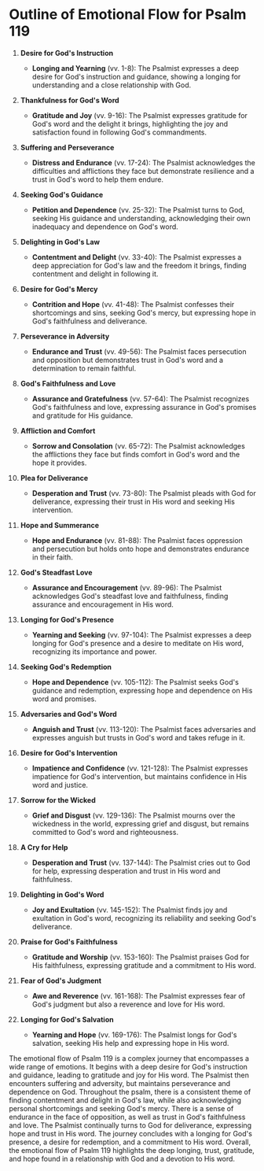 # Outline of Emotional Flow for Psalm 119

1. **Desire for God's Instruction**
    - **Longing and Yearning** (vv. 1-8): The Psalmist expresses a deep desire for God's instruction and guidance, showing a longing for understanding and a close relationship with God.

2. **Thankfulness for God's Word**
    - **Gratitude and Joy** (vv. 9-16): The Psalmist expresses gratitude for God's word and the delight it brings, highlighting the joy and satisfaction found in following God's commandments.

3. **Suffering and Perseverance**
    - **Distress and Endurance** (vv. 17-24): The Psalmist acknowledges the difficulties and afflictions they face but demonstrate resilience and a trust in God's word to help them endure.

4. **Seeking God's Guidance**
    - **Petition and Dependence** (vv. 25-32): The Psalmist turns to God, seeking His guidance and understanding, acknowledging their own inadequacy and dependence on God's word.

5. **Delighting in God's Law**
    - **Contentment and Delight** (vv. 33-40): The Psalmist expresses a deep appreciation for God's law and the freedom it brings, finding contentment and delight in following it.

6. **Desire for God's Mercy**
    - **Contrition and Hope** (vv. 41-48): The Psalmist confesses their shortcomings and sins, seeking God's mercy, but expressing hope in God's faithfulness and deliverance.

7. **Perseverance in Adversity**
    - **Endurance and Trust** (vv. 49-56): The Psalmist faces persecution and opposition but demonstrates trust in God's word and a determination to remain faithful.

8. **God's Faithfulness and Love**
    - **Assurance and Gratefulness** (vv. 57-64): The Psalmist recognizes God's faithfulness and love, expressing assurance in God's promises and gratitude for His guidance.

9. **Affliction and Comfort**
    - **Sorrow and Consolation** (vv. 65-72): The Psalmist acknowledges the afflictions they face but finds comfort in God's word and the hope it provides.

10. **Plea for Deliverance**
    - **Desperation and Trust** (vv. 73-80): The Psalmist pleads with God for deliverance, expressing their trust in His word and seeking His intervention.

11. **Hope and Summerance**
    - **Hope and Endurance** (vv. 81-88): The Psalmist faces oppression and persecution but holds onto hope and demonstrates endurance in their faith.

12. **God's Steadfast Love**
    - **Assurance and Encouragement** (vv. 89-96): The Psalmist acknowledges God's steadfast love and faithfulness, finding assurance and encouragement in His word.

13. **Longing for God's Presence**
    - **Yearning and Seeking** (vv. 97-104): The Psalmist expresses a deep longing for God's presence and a desire to meditate on His word, recognizing its importance and power.

14. **Seeking God's Redemption**
    - **Hope and Dependence** (vv. 105-112): The Psalmist seeks God's guidance and redemption, expressing hope and dependence on His word and promises.

15. **Adversaries and God's Word**
    - **Anguish and Trust** (vv. 113-120): The Psalmist faces adversaries and expresses anguish but trusts in God's word and takes refuge in it.

16. **Desire for God's Intervention**
    - **Impatience and Confidence** (vv. 121-128): The Psalmist expresses impatience for God's intervention, but maintains confidence in His word and justice.

17. **Sorrow for the Wicked**
    - **Grief and Disgust** (vv. 129-136): The Psalmist mourns over the wickedness in the world, expressing grief and disgust, but remains committed to God's word and righteousness.

18. **A Cry for Help**
    - **Desperation and Trust** (vv. 137-144): The Psalmist cries out to God for help, expressing desperation and trust in His word and faithfulness.

19. **Delighting in God's Word**
    - **Joy and Exultation** (vv. 145-152): The Psalmist finds joy and exultation in God's word, recognizing its reliability and seeking God's deliverance.

20. **Praise for God's Faithfulness**
    - **Gratitude and Worship** (vv. 153-160): The Psalmist praises God for His faithfulness, expressing gratitude and a commitment to His word.

21. **Fear of God's Judgment**
    - **Awe and Reverence** (vv. 161-168): The Psalmist expresses fear of God's judgment but also a reverence and love for His word.

22. **Longing for God's Salvation**
    - **Yearning and Hope** (vv. 169-176): The Psalmist longs for God's salvation, seeking His help and expressing hope in His word.

The emotional flow of Psalm 119 is a complex journey that encompasses a wide range of emotions. It begins with a deep desire for God's instruction and guidance, leading to gratitude and joy for His word. The Psalmist then encounters suffering and adversity, but maintains perseverance and dependence on God. Throughout the psalm, there is a consistent theme of finding contentment and delight in God's law, while also acknowledging personal shortcomings and seeking God's mercy. There is a sense of endurance in the face of opposition, as well as trust in God's faithfulness and love. The Psalmist continually turns to God for deliverance, expressing hope and trust in His word. The journey concludes with a longing for God's presence, a desire for redemption, and a commitment to His word. Overall, the emotional flow of Psalm 119 highlights the deep longing, trust, gratitude, and hope found in a relationship with God and a devotion to His word.